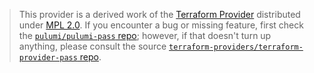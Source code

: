 > This provider is a derived work of the [Terraform Provider](https://github.com/terraform-providers/terraform-provider-pass)
> distributed under [MPL 2.0](https://www.mozilla.org/en-US/MPL/2.0/). If you encounter a bug or missing feature,
> first check the [`pulumi/pulumi-pass` repo](https://github.com/pulumi/pulumi-pass/issues); however, if that doesn't turn up anything,
> please consult the source [`terraform-providers/terraform-provider-pass` repo](https://github.com/terraform-providers/terraform-provider-pass/issues).
